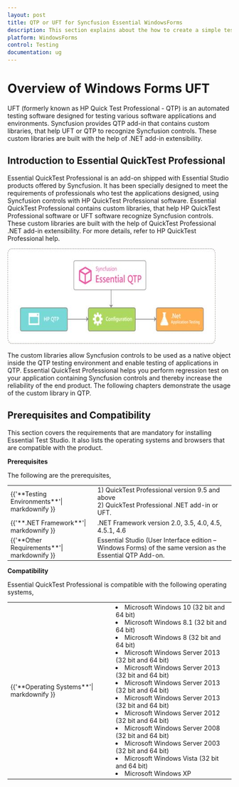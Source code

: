 ```yaml
---
layout: post
title: QTP or UFT for Syncfusion Essential WindowsForms
description: This section explains about the how to create a simple test with TreeViewAdv and supported windows forms controls
platform: WindowsForms
control: Testing
documentation: ug
---
```


# Overview of Windows Forms UFT

UFT (formerly known as HP Quick Test Professional - QTP) is an automated testing software designed for testing various software applications and environments. Syncfusion provides QTP add-in that contains custom libraries, that help UFT or QTP to recognize Syncfusion controls. These custom libraries are built with the help of .NET add-in extensibility. 

## Introduction to Essential QuickTest Professional
Essential QuickTest Professional is an add-on shipped with Essential Studio products offered by Syncfusion. It has been specially designed to meet the requirements of professionals who test the applications designed, using Syncfusion controls with HP QuickTest Professional software.
Essential QuickTest Professional contains custom libraries, that help HP QuickTest Professional software or UFT software recognize Syncfusion controls. These custom libraries are built with the help of QuickTest Professional .NET add-in extensibility. For more details, refer to HP QuickTest Professional help.

![essensial studio qtp](QTP_images/QTP_img1.jpeg)

The custom libraries allow Syncfusion controls to be used as a native object inside the QTP testing environment and enable testing of applications in QTP. Essential QuickTest Professional helps you perform regression test on your application containing Syncfusion controls and thereby increase the reliability of the end product. The following chapters demonstrate the usage of the custom library in QTP.

## Prerequisites and Compatibility
This section covers the requirements that are mandatory for installing Essential Test Studio. It also lists the operating systems and browsers that are compatible with the product.

**Prerequisites**

The following are the prerequisites,

<table>
<tr>
<td>
{{'**Testing Environments**'| markdownify }}
</td>
<td>
1) QuickTest Professional version 9.5 and above<br/> 2) QuickTest Professional .NET add-in or UFT.
</td>
</tr>
<tr>
<td>
{{'**.NET Framework**'| markdownify }}
</td>
<td>
.NET Framework version 2.0, 3.5, 4.0, 4.5, 4.5.1, 4.6
</td>
</tr>
<tr>
<td>
{{'**Other Requirements**'| markdownify }}
</td>
<td>
Essential Studio (User Interface edition – Windows Forms) of the same version as the Essential QTP Add-on.
</td>
</tr>
</table>

**Compatibility**

Essential QuickTest Professional is compatible with the following operating systems,

<table>
<tr>
<td>
{{'**Operating Systems**'| markdownify }}
</td>
<td>
<li> Microsoft Windows 10 (32 bit and 64 bit)</li>
<li> Microsoft Windows 8.1 (32 bit and 64 bit)</li>
<li> Microsoft Windows 8 (32 bit and 64 bit)</li>
<li>Microsoft Windows Server 2013 (32 bit and 64 bit)</li>
<li>Microsoft Windows Server 2013 (32 bit and 64 bit)</li>
<li>Microsoft Windows Server 2013 (32 bit and 64 bit)</li>
<li>Microsoft Windows Server 2013 (32 bit and 64 bit)</li>
<li>Microsoft Windows Server 2012 (32 bit and 64 bit)</li>
<li>Microsoft Windows Server 2008 (32 bit and 64 bit)</li>
<li>Microsoft Windows Server 2003 (32 bit and 64 bit)</li>
<li>Microsoft Windows Vista (32 bit and 64 bit)</li>
<li>Microsoft Windows XP</li>
</td>
</tr>
</table>
